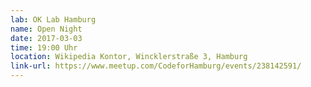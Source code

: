 ```yaml
---
lab: OK Lab Hamburg
name: Open Night
date: 2017-03-03
time: 19:00 Uhr
location: Wikipedia Kontor, Wincklerstraße 3, Hamburg
link-url: https://www.meetup.com/CodeforHamburg/events/238142591/
---
```


